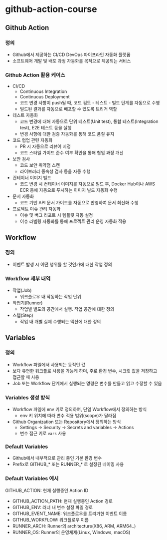 # github-action-course

## Github Action
### 정의
- Github에서 제공하는 CI/CD DevOps 파이프라인 자동화 플랫폼
- 소프트웨어 개발 및 배포 과정 자동화를 목적으로 제공되는 서비스

### Github Action 활용 케이스
- CI/CD
    - Continuous Integration
    - Continuous Deployment
    - 코드 변경 사항이 push될 때, 코드 검토 - 테스트 - 빌드 단계를 자동으로 수행
    - 빌드된 결과를 자동으로 배포할 수 있도록 트리거 역할
- 테스트 자동화
    - 코드 변경에 대해 자동으로 단위 테스트(Unit test), 통합 테스트(Integration test), E2E 테스트 등을 실행
    - 변경 사항에 대한 검증 자동화를 통해 코드 품질 유지
- 코드 협업 관련 자동화
    - PR 시 자동으로 리뷰어 지정
    - 코드 스타일 가이드 준수 여부 확인을 통해 협업 과정 개선
- 보안 검사
    - 코드 보안 취약점 스캔
    - 라이브러리 종속성 검사 등을 자동 수행
- 컨테이너 이미지 빌드
    - 코드 변경 시 컨테이너 이미지를 자동으로 빌드 후, Docker Hub이나 AWS ECR 등에 자동으로 푸시하는 이미지 빌드 자동화 수행
- 문서 자동화
    - 코드 기반 API 문서 가이드를 자동으로 반영하여 문서 최신화 수행
- 프로젝트 이슈 관리 자동화
    - 이슈 및 버그 리포트 시 템플릿 자동 설정
    - 이슈 라벨링 자동화를 통해 프로젝트 관리 운영 자동화 적용


## Workflow
### 정의
- 이벤트 발생 시 어떤 행위를 할 것인가에 대한 작업 정의

### Workflow 세부 내역
- 작업(Job)
    - 워크플로우 내 작동하는 작업 단위
- 작업기(Runner)
    - 작업별 별도의 공간에서 실행. 작업 공간에 대한 정의
- 스텝(Step)
    - 작업 내 개별 실제 수행되는 액션에 대한 정의

## Variables
### 정의
- Workflow 파일에서 사용되는 동적인 값
- 보다 유연한 워크플로 사용을 가능케 하며, 주로 환경 변수, 시크릿 값을 저장하고 접근할 때 사용
- Job 또는 Workflow 단계에서 실행되는 명령은 변수를 만들고 읽고 수정할 수 있음

### Variables 생성 방식
- Workflow 파일에 env 키로 정의하여, 단일 Workflow에서 정의하는 방식
  - env 키 위치에 따라 변수 적용 범위(scope)가 달라짐
- Github Organization 또는 Repository에서 정의하는 방식
  - Settings → Security → Secrets and variables → Actions
  - 변수 접근 키로 `vars` 사용

### Default Variables
- Github에서 내부적으로 관리 중인 기본 환경 변수
- Prefix로 GITHUB_* 또는 RUNNER_* 로 설정된 네이밍 사용

### Default Variables 예시
GITHUB_ACTION: 현재 실행중인 Action ID
- GITHUB_ACTION_PATH: 현재 실행중인 Action 경로
- GITHUB_ENV: 러너 내 변수 설정 파일 경로
- GITHUB_EVENT_NAME: 워크플로우를 트리거한 이벤트 이름
- GITHUB_WORKFLOW: 워크플로우 이름
- RUNNER_ARCH: Runner의 architecture(X86, ARM, ARM64..)
- RUNNER_OS: Runner의 운영체제(Linux, Windows, macOS)